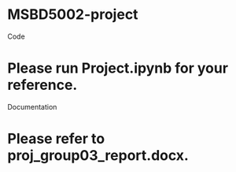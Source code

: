 # MSBD5002-project

Code
# Please run Project.ipynb for your reference.

Documentation
# Please refer to proj_group03_report.docx.
